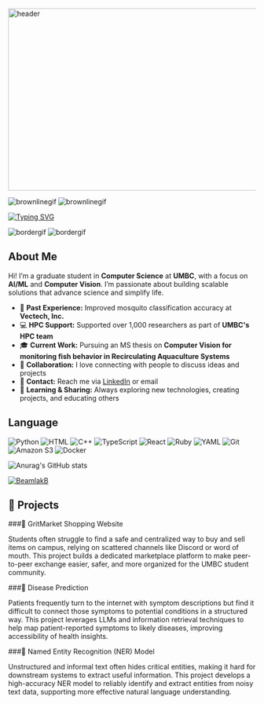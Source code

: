 &ensp;&ensp;
<img width="582" height="371" alt="header" src="https://github.com/user-attachments/assets/bf1bf8b0-75be-4da6-af9f-2d9fc9ff7f07" />

![brownlinegif](https://github.com/user-attachments/assets/78314a5e-018a-4093-aa64-59a5f038a95c)
![brownlinegif](https://github.com/user-attachments/assets/78314a5e-018a-4093-aa64-59a5f038a95c)

<a href="https://git.io/typing-svg"><img src="https://readme-typing-svg.demolab.com?font=Asimovian&pause=1000&color=E2E2A5&background=190F0060&width=582&lines=Welcome+to+Beamlak's+Profile" alt="Typing SVG" /></a>

![bordergif](https://github.com/user-attachments/assets/4d828276-8c35-41c4-9e1e-82ac2eb9ebfe)
![bordergif](https://github.com/user-attachments/assets/4d828276-8c35-41c4-9e1e-82ac2eb9ebfe)


## About Me 

Hi! I’m a graduate student in **Computer Science** at **UMBC**, with a focus on **AI/ML** and **Computer Vision**. I’m passionate about building scalable solutions that advance science and simplify life.

- 🦟 **Past Experience:** Improved mosquito classification accuracy at **Vectech, Inc.**  
- 💻 **HPC Support:** Supported over 1,000 researchers as part of **UMBC's HPC team**  
- 🎓 **Current Work:** Pursuing an MS thesis on **Computer Vision for monitoring fish behavior in Recirculating Aquaculture Systems**  
- 🤝 **Collaboration:** I love connecting with people to discuss ideas and projects  
- 📧 **Contact:** Reach me via [LinkedIn](https://www.linkedin.com/in/beamlak-bekele/) or email  
- 🌱 **Learning & Sharing:** Always exploring new technologies, creating projects, and educating others  


## Language 

![Python](https://img.shields.io/badge/Python-3776AB?style=for-the-badge&logo=python&logoColor=white)
![HTML](https://img.shields.io/badge/HTML5-E34F26?style=for-the-badge&logo=html5&logoColor=white)
![C++](https://img.shields.io/badge/C++-00599C?style=for-the-badge&logo=cplusplus&logoColor=white)
![TypeScript](https://img.shields.io/badge/TypeScript-3178C6?style=for-the-badge&logo=typescript&logoColor=white)
![React](https://img.shields.io/badge/React-20232A?style=for-the-badge&logo=react&logoColor=61DAFB)
![Ruby](https://img.shields.io/badge/Ruby-CC342D?style=for-the-badge&logo=ruby&logoColor=white)
![YAML](https://img.shields.io/badge/YAML-CB171E?style=for-the-badge&logo=yaml&logoColor=white)
![Git](https://img.shields.io/badge/Git-F05032?style=for-the-badge&logo=git&logoColor=white)
![Amazon S3](https://img.shields.io/badge/Amazon%20S3-569A31?style=for-the-badge&logo=amazons3&logoColor=white)
![Docker](https://img.shields.io/badge/Docker-2496ED?style=for-the-badge&logo=docker&logoColor=white)

![Anurag's GitHub stats](https://github-readme-stats.vercel.app/api?username=BeamlakB&show_icons=true&theme=dracula)

<a href="https://github.com/anuraghazra/github-readme-stats">
<img align="center" src="https://github-readme-stats.vercel.app/api/top-langs?username=BeamlakB&theme=buefy&show_icons=false&locale=en&layout=compact&theme=merko" alt="BeamlakB" />
</a>

## 📂 Projects
###🔹 GritMarket Shopping Website

Students often struggle to find a safe and centralized way to buy and sell items on campus, relying on scattered channels like Discord or word of mouth. This project builds a dedicated marketplace platform to make peer-to-peer exchange easier, safer, and more organized for the UMBC student community.

###🔹 Disease Prediction

Patients frequently turn to the internet with symptom descriptions but find it difficult to connect those symptoms to potential conditions in a structured way. This project leverages LLMs and information retrieval techniques to help map patient-reported symptoms to likely diseases, improving accessibility of health insights.

###🔹 Named Entity Recognition (NER) Model

Unstructured and informal text often hides critical entities, making it hard for downstream systems to extract useful information. This project develops a high-accuracy NER model to reliably identify and extract entities from noisy text data, supporting more effective natural language understanding.

